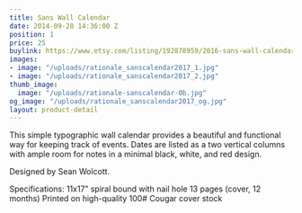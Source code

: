 ```yaml
---
title: Sans Wall Calendar
date: 2014-09-28 14:36:00 Z
position: 1
price: 25
buylink: https://www.etsy.com/listing/192878959/2016-sans-wall-calendar?ref=listing-shop-header-1
images:
- image: "/uploads/rationale_sanscalendar2017_1.jpg"
- image: "/uploads/rationale_sanscalendar2017_2.jpg"
thumb_image:
  image: "/uploads/rationale-sanscalendar-0b.jpg"
og_image: "/uploads/rationale_sanscalendar2017_og.jpg"
layout: product-detail
---
```


This simple typographic wall calendar provides a beautiful and functional way for keeping track of events. Dates are listed as a two vertical columns with ample room for notes in a minimal black, white, and red design.

Designed by Sean Wolcott.

Specifications:
11x17” spiral bound with nail hole
13 pages (cover, 12 months)
Printed on high-quality 100# Cougar cover stock
